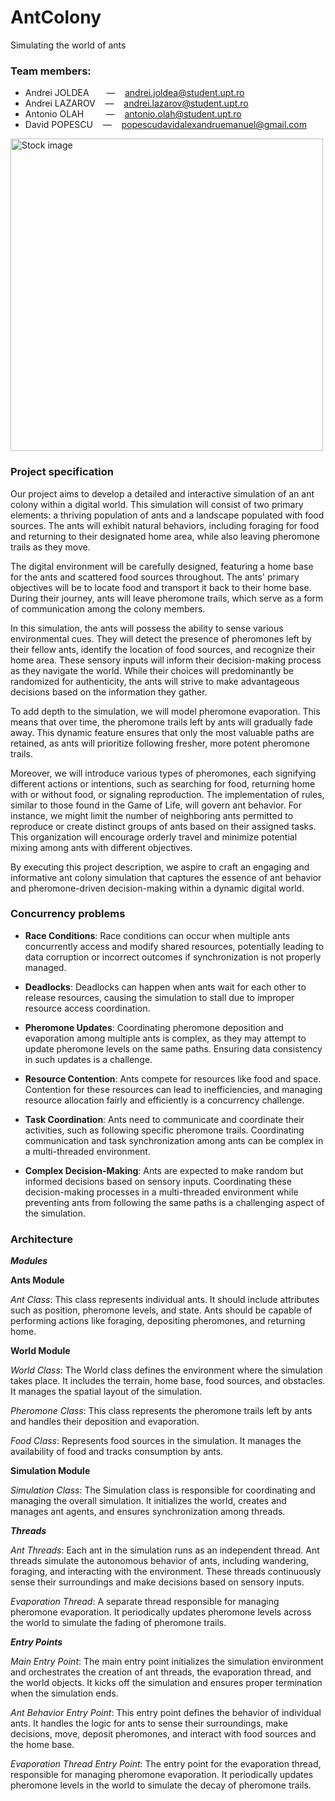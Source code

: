 # AntColony

Simulating the world of ants

### Team members:

- Andrei JOLDEA &nbsp;&nbsp;&nbsp;&nbsp;&nbsp; — &nbsp;&nbsp; andrei.joldea@student.upt.ro  
- Andrei LAZAROV &nbsp;&nbsp; — &nbsp;&nbsp; andrei.lazarov@student.upt.ro
- Antonio OLAH &nbsp;&nbsp;&nbsp;&nbsp;&nbsp;&nbsp;&nbsp; — &nbsp;&nbsp; antonio.olah@student.upt.ro
- David POPESCU &nbsp;&nbsp; — &nbsp;&nbsp; popescudavidalexandruemanuel@gmail.com

<img src="https://news.harvard.edu/wp-content/uploads/2009/11/kronaueretalarmyants5.jpg" alt="Stock image" width="500"/>

### Project specification

Our project aims to develop a detailed and interactive simulation of an ant colony within a digital world. This simulation will consist of two primary elements: a thriving population of ants and a landscape populated with food sources. The ants will exhibit natural behaviors, including foraging for food and returning to their designated home area, while also leaving pheromone trails as they move.

The digital environment will be carefully designed, featuring a home base for the ants and scattered food sources throughout. The ants' primary objectives will be to locate food and transport it back to their home base. During their journey, ants will leave pheromone trails, which serve as a form of communication among the colony members.

In this simulation, the ants will possess the ability to sense various environmental cues. They will detect the presence of pheromones left by their fellow ants, identify the location of food sources, and recognize their home area. These sensory inputs will inform their decision-making process as they navigate the world. While their choices will predominantly be randomized for authenticity, the ants will strive to make advantageous decisions based on the information they gather.

To add depth to the simulation, we will model pheromone evaporation. This means that over time, the pheromone trails left by ants will gradually fade away. This dynamic feature ensures that only the most valuable paths are retained, as ants will prioritize following fresher, more potent pheromone trails.

Moreover, we will introduce various types of pheromones, each signifying different actions or intentions, such as searching for food, returning home with or without food, or signaling reproduction. The implementation of rules, similar to those found in the Game of Life, will govern ant behavior. For instance, we might limit the number of neighboring ants permitted to reproduce or create distinct groups of ants based on their assigned tasks. This organization will encourage orderly travel and minimize potential mixing among ants with different objectives.

By executing this project description, we aspire to craft an engaging and informative ant colony simulation that captures the essence of ant behavior and pheromone-driven decision-making within a dynamic digital world.

### Concurrency problems

- **Race Conditions**: Race conditions can occur when multiple ants concurrently access and modify shared resources, potentially leading to data corruption or incorrect outcomes if synchronization is not properly managed.

- **Deadlocks**: Deadlocks can happen when ants wait for each other to release resources, causing the simulation to stall due to improper resource access coordination.

- **Pheromone Updates**: Coordinating pheromone deposition and evaporation among multiple ants is complex, as they may attempt to update pheromone levels on the same paths. Ensuring data consistency in such updates is a challenge.

- **Resource Contention**: Ants compete for resources like food and space. Contention for these resources can lead to inefficiencies, and managing resource allocation fairly and efficiently is a concurrency challenge.

- **Task Coordination**: Ants need to communicate and coordinate their activities, such as following specific pheromone trails. Coordinating communication and task synchronization among ants can be complex in a multi-threaded environment.

- **Complex Decision-Making**: Ants are expected to make random but informed decisions based on sensory inputs. Coordinating these decision-making processes in a multi-threaded environment while preventing ants from following the same paths is a challenging aspect of the simulation.

### Architecture

**_Modules_**

**Ants Module**

_Ant Class_: This class represents individual ants. It should include attributes such as position, pheromone levels, and state. Ants should be capable of performing actions like foraging, depositing pheromones, and returning home.

**World Module**
       
_World Class_: The World class defines the environment where the simulation takes place. It includes the terrain, home base, food sources, and obstacles. It manages the spatial layout of the simulation.

_Pheromone Class_: This class represents the pheromone trails left by ants and handles their deposition and evaporation.

_Food Class_: Represents food sources in the simulation. It manages the availability of food and tracks consumption by ants.

**Simulation Module**

_Simulation Class_: The Simulation class is responsible for coordinating and managing the overall simulation. It initializes the world, creates and manages ant agents, and ensures synchronization among threads.

**_Threads_**

_Ant Threads_:
        Each ant in the simulation runs as an independent thread. Ant threads simulate the autonomous behavior of ants, including wandering, foraging, and interacting with the environment. These threads continuously sense their surroundings and make decisions based on sensory inputs.

_Evaporation Thread_:
        A separate thread responsible for managing pheromone evaporation. It periodically updates pheromone levels across the world to simulate the fading of pheromone trails.

**_Entry Points_**

_Main Entry Point_:
        The main entry point initializes the simulation environment and orchestrates the creation of ant threads, the evaporation thread, and the world objects. It kicks off the simulation and ensures proper termination when the simulation ends.

_Ant Behavior Entry Point_:
        This entry point defines the behavior of individual ants. It handles the logic for ants to sense their surroundings, make decisions, move, deposit pheromones, and interact with food sources and the home base.

_Evaporation Thread Entry Point_:
        The entry point for the evaporation thread, responsible for managing pheromone evaporation. It periodically updates pheromone levels in the world to simulate the decay of pheromone trails.
